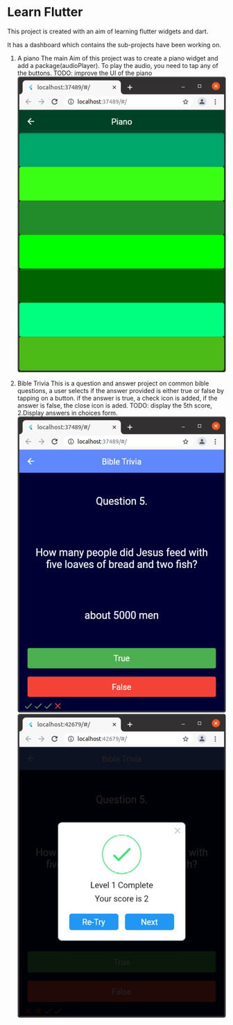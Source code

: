 # Learn Flutter
This project is created with an aim of learning flutter widgets and dart.

It has a dashboard which contains the sub-projects have been working on.

1. A piano
The main Aim of this project was to create a piano widget and add a package(audioPlayer). To play the audio, you need to tap any of the buttons. 
 TODO: improve the UI of the piano
  !['Piano screenshot'](https://github.com/Learn-Flutter-Development/learn-flutter-development/blob/master/assets/images/piano.png) 

2. Bible Trivia
This is a question and answer project on common bible questions, a user selects if the answer provided is either true or false by tapping on a button. if the answer is true, a check icon is added, if the answer is false, the close icon is aded. 
  TODO: display the 5th score, 2.Display answers in choices form.
 !['Trivia screenshot'](https://github.com/Learn-Flutter-Development/learn-flutter-development/blob/master/assets/images/trivia.png) !['Trivia screenshot'](https://github.com/Learn-Flutter-Development/learn-flutter-development/blob/develop/assets/images/score.png) 

